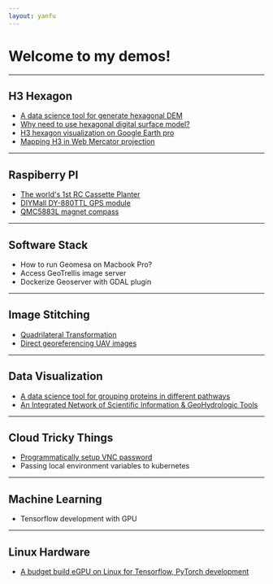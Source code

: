 ```yaml
---
layout: yanfu
---
```


# [](#header-1) Welcome to my demos!
---

## [](#header-2) H3 Hexagon
  - [A data science tool for generate hexagonal DEM](docs/AwsLidarH3.md)
  - [Why need to use hexagonal digital surface model?](docs/WhyUseHexagon.md)
  - [H3 hexagon visualization on Google Earth pro](GoogleEarthH3Vis.md)
  - [Mapping H3 in Web Mercator projection](H3Distortions.md)

---
  
## [](#header-2) Raspiberry PI
  - [The world's 1st RC Cassette Planter](docs/CassettePlanter.md)
  - [DIYMall DY-880TTL GPS module](docs/DY880TTL.md)
  - [QMC5883L magnet compass](docs/PyQMC5883L.md)

---
  
## [](#header-2) Software Stack
  - How to run Geomesa on Macbook Pro?
  - Access GeoTrellis image server
  - Dockerize Geoserver with GDAL plugin

---
  
## [](#header-2) Image Stitching
  - [Quadrilateral Transformation](docs/QuadrilateralTransformation.md)
  - [Direct georeferencing UAV images](docs/UavDirectGeoreferencing.md)

---
  
## [](#header-2) Data Visualization
  - [A data science tool for grouping proteins in different pathways](docs/ProteomicsGroupingByWeight.md)
  - [An Integrated Network of Scientific Information & GeoHydrologic Tools](https://nednr.nebraska.gov/insight/)

---
  
## [](#header-2) Cloud Tricky Things
  - [Programmatically setup VNC password](VNCansible.md)
  - Passing local environment variables to kubernetes

---
  
## [](#header-2) Machine Learning
  - Tensorflow development with GPU

---
  
## [](#header-2) Linux Hardware
  - [A budget build eGPU on Linux for Tensorflow, PyTorch development](docs/LinuxGPU.md)